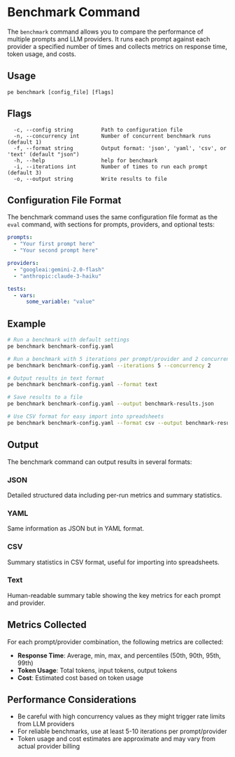# Benchmark Command

The `benchmark` command allows you to compare the performance of multiple prompts and LLM providers. It runs each prompt against each provider a specified number of times and collects metrics on response time, token usage, and costs.

## Usage

```
pe benchmark [config_file] [flags]
```

## Flags

```
  -c, --config string         Path to configuration file
  -n, --concurrency int       Number of concurrent benchmark runs (default 1)
  -f, --format string         Output format: 'json', 'yaml', 'csv', or 'text' (default "json")
  -h, --help                  help for benchmark
  -i, --iterations int        Number of times to run each prompt (default 3)
  -o, --output string         Write results to file
```

## Configuration File Format

The benchmark command uses the same configuration file format as the `eval` command, with sections for prompts, providers, and optional tests:

```yaml
prompts:
  - "Your first prompt here"
  - "Your second prompt here"

providers:
  - "googleai:gemini-2.0-flash"
  - "anthropic:claude-3-haiku"

tests:
  - vars:
      some_variable: "value"
```

## Example

```bash
# Run a benchmark with default settings
pe benchmark benchmark-config.yaml

# Run a benchmark with 5 iterations per prompt/provider and 2 concurrent runs
pe benchmark benchmark-config.yaml --iterations 5 --concurrency 2

# Output results in text format
pe benchmark benchmark-config.yaml --format text

# Save results to a file
pe benchmark benchmark-config.yaml --output benchmark-results.json

# Use CSV format for easy import into spreadsheets
pe benchmark benchmark-config.yaml --format csv --output benchmark-results.csv
```

## Output

The benchmark command can output results in several formats:

### JSON

Detailed structured data including per-run metrics and summary statistics.

### YAML 

Same information as JSON but in YAML format.

### CSV

Summary statistics in CSV format, useful for importing into spreadsheets.

### Text

Human-readable summary table showing the key metrics for each prompt and provider.

## Metrics Collected

For each prompt/provider combination, the following metrics are collected:

- **Response Time**: Average, min, max, and percentiles (50th, 90th, 95th, 99th)
- **Token Usage**: Total tokens, input tokens, output tokens
- **Cost**: Estimated cost based on token usage

## Performance Considerations

- Be careful with high concurrency values as they might trigger rate limits from LLM providers
- For reliable benchmarks, use at least 5-10 iterations per prompt/provider
- Token usage and cost estimates are approximate and may vary from actual provider billing
